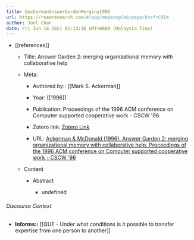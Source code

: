 ```yaml
---
title: @ackermanAnswerGardenMerging1996
url: https://roamresearch.com/#/app/megacoglab/page/9sofrC0Im
author: Joel Chan
date: Fri Jun 18 2021 01:13:16 GMT+0800 (Malaysia Time)
---
```


- [[references]]

    - Title: Answer Garden 2: merging organizational memory with collaborative help

    - Meta:

        - Authored by:: [[Mark S. Ackerman]]

        - Year: [[1996]]

        - Publication: Proceedings of the 1996 ACM conference on Computer supported cooperative work  - CSCW '96

        - Zotero link: [Zotero Link](zotero://select/items/7_5HWLJED4)

        - URL: [Ackerman & McDonald (1996). Answer Garden 2: merging organizational memory with collaborative help. Proceedings of the 1996 ACM conference on Computer supported cooperative work  - CSCW '96](http://portal.acm.org/citation.cfm?doid=240080.240203)

    - Content

        - Abstract

            - undefined

###### Discourse Context

- **Informs::** [[QUE - Under what conditions is it possible to transfer expertise from one person to another]]
